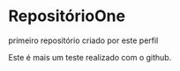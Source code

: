 # RepositórioOne
 primeiro repositório criado por este perfil

 Este é mais um teste realizado com o github.
